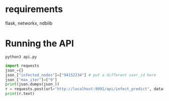 # requirements
flask, networkx, ndblib
# Running the API
`python3 api.py`
```python
import requests
json_={}
json_["infected_nodes"]=["94152234"] # put a different user_id here
json_["max_iter"]=["9"]
print(json.dumps(json_))
r = requests.post(url="http://localhost:8091/api/infect_predict", data=json.dumps(json_),  headers={'Content-Type': 'application/json', 'Accept': 'application/json'})
print(r.text)
```